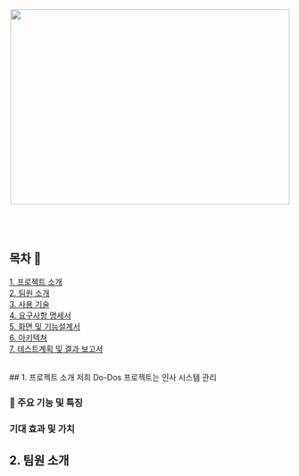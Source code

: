 <div align="center">
<img src="https://github.com/beyond-sw-camp/be05-4th-4team--HR_Do-Dos/assets/114909535/3394ac19-b808-4616-8c57-e40b6b78b07b"width="500" height="350">
</div>
</br>
</br>
</br>

## 목차 📄
[1. 프로젝트 소개](#1-프로젝트-소개)<br>
[2. 팀원 소개](#2-팀원-소개)<br>
[3. 사용 기술](#3-사용-기술)<br>
[4. 요구사항 명세서](#4-요구사항-명세서)<br>
[5. 화면 및 기능설계서](#5-화면-및-기능설계서)<br>
[6. 아키텍쳐](#6-아키텍처)<br>
[7. 테스트계획 및 결과 보고서](#7-테스트계획-및-결과-보고서)<br>
  

  <br/>
## 1. 프로젝트 소개
저희 Do-Dos 프로젝트는 인사 시스템 관리


### 📢 주요 기능 및 특징  <br/>

###  기대 효과 및 가치

## 2. 팀원 소개

